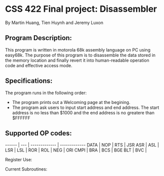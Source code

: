 # CSS 422 Final project: Disassembler
By Martin Huang, Tien Huynh and Jeremy Luxon

## Program Description: 
 This program is written in motorola 68k assembly language on PC using easy68k. 
 The purpose of this program is to disassemble the data stored in the memory location and finally revert it into 
 human-readable operation code and effective access mode.
 
## Specifications: 

  The program runs in the following order:
  * The program prints out a Welcoming page at the begining.
  * The program ask users to input start address and end address. The start address is no less than $1000 and the end address is no greatere than $FFFFFF
  
## Supported OP codes:
------ | --- | ------------- | -------------
DATA  | NOP | RTS | JSR
ASR | ASL  | LSR | LSL |
ROR |  ROL | NEG  | ORI
CMPI | BRA | BCS | BGE 
BLT  | BVC | 


Register Use:
  
  
Current Subroutines:
  

  
  
